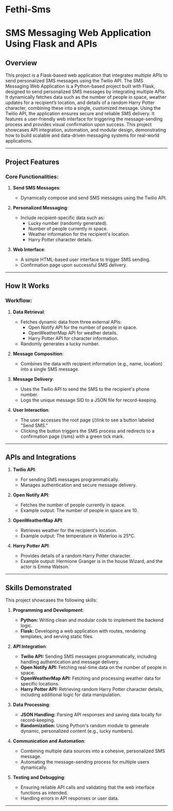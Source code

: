 # Fethi-Sms
# SMS Messaging Web Application Using Flask and APIs

## Overview

This project is a Flask-based web application that integrates multiple APIs to send personalized SMS messages using the Twilio API. The SMS Messaging Web Application is a Python-based project built with Flask, designed to send personalized SMS messages by integrating multiple APIs. It dynamically fetches data such as the number of people in space, weather updates for a recipient’s location, and details of a random Harry Potter character, combining these into a single, customized message. Using the Twilio API, the application ensures secure and reliable SMS delivery. It features a user-friendly web interface for triggering the message-sending process and provides visual confirmation upon success. This project showcases API integration, automation, and modular design, demonstrating how to build scalable and data-driven messaging systems for real-world applications.

---

## Project Features

### Core Functionalities:
1. **Send SMS Messages**:
   - Dynamically compose and send SMS messages using the Twilio API.
2. **Personalized Messaging**:
   - Include recipient-specific data such as:
     - Lucky number (randomly generated).
     - Number of people currently in space.
     - Weather information for the recipient's location.
     - Harry Potter character details.

3. **Web Interface**:
   - A simple HTML-based user interface to trigger SMS sending.
   - Confirmation page upon successful SMS delivery.

---

## How It Works

### Workflow:
1. **Data Retrieval**:
   - Fetches dynamic data from three external APIs:
     - Open Notify API for the number of people in space.
     - OpenWeatherMap API for weather details.
     - Harry Potter API for character information.
   - Randomly generates a lucky number.

2. **Message Composition**:
   - Combines the data with recipient information (e.g., name, location) into a single SMS message.

3. **Message Delivery**:
   - Uses the Twilio API to send the SMS to the recipient's phone number.
   - Logs the unique message SID to a JSON file for record-keeping.

4. **User Interaction**:
   - The user accesses the root page (/)link to see a button labeled "Send SMS."
   - Clicking the button triggers the SMS process and redirects to a confirmation page (/sms) with a green tick mark. 

---

## APIs and Integrations

1. **Twilio API**:
   - For sending SMS messages programmatically.
   - Manages authentication and secure message delivery.

2. **Open Notify API**:
   - Fetches the number of people currently in space.
   - Example output: The number of people in space are 10.

3. **OpenWeatherMap API**:
   - Retrieves weather for the recipient's location.
   - Example output: The temperature in Waterloo is 25°C.

4. **Harry Potter API**:
   - Provides details of a random Harry Potter character.
   - Example output: Hermione Granger is in the house Wizard, and the actor is Emma Watson.`

---

## Skills Demonstrated

This project showcases the following skills:

1. **Programming and Development**:
   - **Python:** Writing clean and modular code to implement the backend logic.
   - **Flask:** Developing a web application with routes, rendering templates, and serving static files.

2. **API Integration**:
   - **Twilio API:** Sending SMS messages programmatically, including handling authentication and message delivery.
   - **Open Notify API:** Fetching real-time data on the number of people in space.
   - **OpenWeatherMap API:** Fetching and processing weather data for specific locations.
   - **Harry Potter API:** Retrieving random Harry Potter character details, including additional logic for data manipulation.

3. **Data Processing**:
   - **JSON Handling:** Parsing API responses and saving data locally for record-keeping.
   - **Randomization:** Using Python's random module to generate dynamic, personalized content (e.g., lucky numbers).

4. **Communication and Automation**:
   - Combining multiple data sources into a cohesive, personalized SMS message.
   - Automating the message-sending process for multiple users dynamically.

5. **Testing and Debugging**:
   - Ensuring reliable API calls and validating that the web interface functions as intended.
   - Handling errors in API responses or user data.

---
